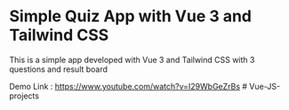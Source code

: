 # Simple Quiz App with Vue 3 and Tailwind CSS

This is a simple app developed with Vue 3 and Tailwind CSS with 3 questions and result board

Demo Link : 
https://www.youtube.com/watch?v=I29WbGeZrBs
#   V u e - J S - p r o j e c t s  
 